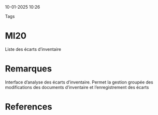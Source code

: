 10-01-2025 10:26

Tags 

# MI20

Liste des écarts d’inventaire
# Remarques

Interface d’analyse des écarts d’inventaire. Permet la gestion groupée des modifications des documents d’inventaire et l’enregistrement des écarts
# References